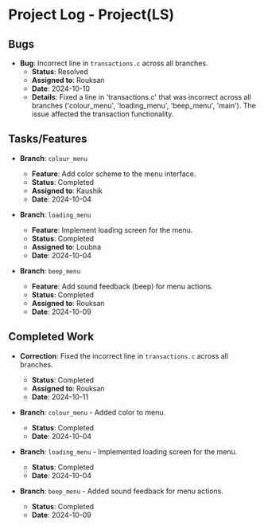 # Project Log - Project(LS)

## Bugs

- **Bug**: Incorrect line in `transactions.c` across all branches.
  - **Status**: Resolved
  - **Assigned to**: Rouksan
  - **Date**: 2024-10-10
  - **Details**: Fixed a line in 'transactions.c' that was incorrect across all branches ('colour_menu', 'loading_menu', 'beep_menu', 'main'). The issue affected the transaction functionality.

## Tasks/Features

- **Branch**: `colour_menu`
  - **Feature**: Add color scheme to the menu interface.
  - **Status**: Completed
  - **Assigned to**: Kaushik
  - **Date**: 2024-10-04

- **Branch**: `loading_menu`
  - **Feature**: Implement loading screen for the menu.
  - **Status**: Completed
  - **Assigned to**: Loubna
  - **Date**: 2024-10-04

- **Branch**: `beep_menu`
  - **Feature**: Add sound feedback (beep) for menu actions.
  - **Status**: Completed
  - **Assigned to**: Rouksan
  - **Date**: 2024-10-09

## Completed Work

- **Correction**: Fixed the incorrect line in `transactions.c` across all branches.
  - **Status**: Completed
  - **Assigned to**: Rouksan
  - **Date**: 2024-10-11

- **Branch**: `colour_menu` - Added color to menu.
  - **Status**: Completed
  - **Date**: 2024-10-04

- **Branch**: `loading_menu` - Implemented loading screen for the menu.
  - **Status**: Completed
  - **Date**: 2024-10-04

- **Branch**: `beep_menu` - Added sound feedback for menu actions.
  - **Status**: Completed
  - **Date**: 2024-10-09
